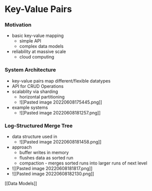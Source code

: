 # Key-Value Pairs
### Motivation
+ basic key-value mapping
	+ simple API
	+ complex data models
+ reliability at massive scale
	+ cloud computing

### System Architecture
+ key-value pairs map different/flexible datatypes
+ API for CRUD Operations
+ scalablity via sharding
	+ horizontal partitioning
	+ ![[Pasted image 20220608175445.png]]
+ example systems
	+ ![[Pasted image 20220608181257.png]]

### Log-Structured Merge Tree
+ data structure used in
	+ ![[Pasted image 20220608181458.png]]
+ approach
	+ buffer writes in memory
	+ flushes data as sorted run
	+ compaction - merges sorted runs into larger runs of next level
+ ![[Pasted image 20220608181817.png]]
+ ![[Pasted image 20220608182130.png]]

[[Data Models]]
